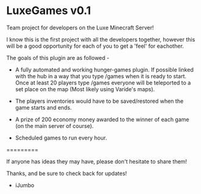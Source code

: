 LuxeGames v0.1
=========

Team project for developers on the Luxe Minecraft Server!

I know this is the first project with all the developers together, however this will be a good opportunity
for each of you to get a 'feel' for eachother.


The goals of this plugin are as followed -

- A fully automated and working hunger-games plugin. If possible linked with the hub in a way that you type /games when it is ready to start. Once at least 20 players type /games everyone will be teleported to a set place on the map (Most likely using Varide's maps).

- The players inventories would have to be saved/restored when the game starts and ends.

- A prize of 200 economy money awarded to the winner of each game (on the main server of course).

- Scheduled games to run every hour.

=========

If anyone has ideas they may have, please don't hesitate to share them!

Thanks, and be sure to check back for updates!

- iJumbo